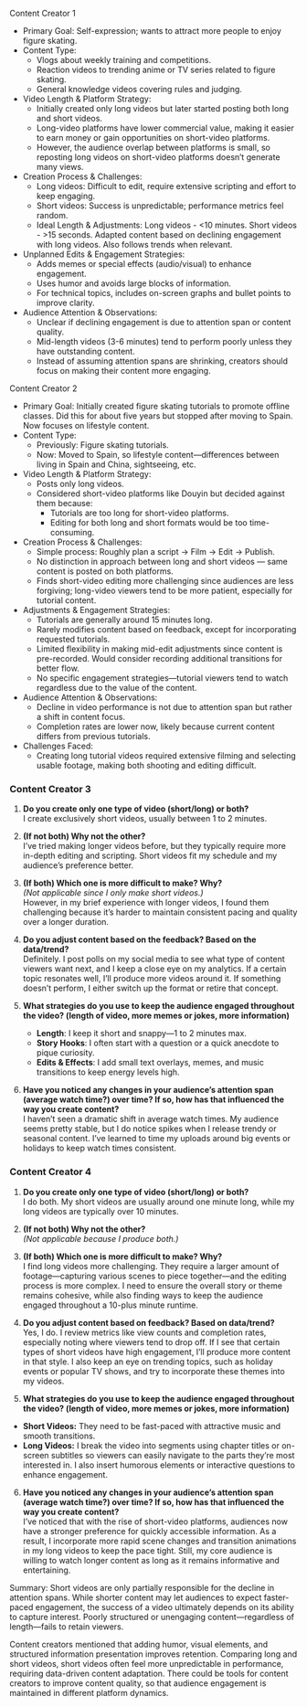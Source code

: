 Content Creator 1
- Primary Goal: Self-expression; wants to attract more people to enjoy figure skating.
- Content Type:
  - Vlogs about weekly training and competitions.
  - Reaction videos to trending anime or TV series related to figure skating.
  - General knowledge videos covering rules and judging.
- Video Length & Platform Strategy:
  - Initially created only long videos but later started posting both long and short videos.
  - Long-video platforms have lower commercial value, making it easier to earn money or gain opportunities on short-video platforms.
  - However, the audience overlap between platforms is small, so reposting long videos on short-video platforms doesn’t generate many views.
- Creation Process & Challenges:
  - Long videos: Difficult to edit, require extensive scripting and effort to keep engaging.
  - Short videos: Success is unpredictable; performance metrics feel random.
  - Ideal Length & Adjustments: Long videos - <10 minutes. Short videos - >15 seconds. Adapted content based on declining engagement with long videos. Also follows trends when relevant.
- Unplanned Edits & Engagement Strategies:
  - Adds memes or special effects (audio/visual) to enhance engagement.
  - Uses humor and avoids large blocks of information.
  - For technical topics, includes on-screen graphs and bullet points to improve clarity.
- Audience Attention & Observations:
  - Unclear if declining engagement is due to attention span or content quality.
  - Mid-length videos (3-6 minutes) tend to perform poorly unless they have outstanding content.
  - Instead of assuming attention spans are shrinking, creators should focus on making their content more engaging.


Content Creator 2
- Primary Goal: Initially created figure skating tutorials to promote offline classes. Did this for about five years but stopped after moving to Spain. Now focuses on lifestyle content.
- Content Type:
  - Previously: Figure skating tutorials.
  - Now: Moved to Spain, so lifestyle content—differences between living in Spain and China, sightseeing, etc.
- Video Length & Platform Strategy:
    - Posts only long videos.
    - Considered short-video platforms like Douyin but decided against them because:
      - Tutorials are too long for short-video platforms.
      - Editing for both long and short formats would be too time-consuming.
- Creation Process & Challenges:
  - Simple process: Roughly plan a script → Film → Edit → Publish.
  - No distinction in approach between long and short videos — same content is posted on both platforms.
  - Finds short-video editing more challenging since audiences are less forgiving; long-video viewers tend to be more patient, especially for tutorial content.
- Adjustments & Engagement Strategies:
  - Tutorials are generally around 15 minutes long.
  - Rarely modifies content based on feedback, except for incorporating requested tutorials.
  - Limited flexibility in making mid-edit adjustments since content is pre-recorded. Would consider recording additional transitions for better flow.
  - No specific engagement strategies—tutorial viewers tend to watch regardless due to the value of the content.
- Audience Attention & Observations:
  - Decline in video performance is not due to attention span but rather a shift in content focus.
  - Completion rates are lower now, likely because current content differs from previous tutorials.
- Challenges Faced:
  - Creating long tutorial videos required extensive filming and selecting usable footage, making both shooting and editing difficult.


### **Content Creator 3**

1. **Do you create only one type of video (short/long) or both?**  
   I create exclusively short videos, usually between 1 to 2 minutes.

2. **(If not both) Why not the other?**  
   I’ve tried making longer videos before, but they typically require more in-depth editing and scripting. Short videos fit my schedule and my audience’s preference better.

3. **(If both) Which one is more difficult to make? Why?**  
   *(Not applicable since I only make short videos.)*  
   However, in my brief experience with longer videos, I found them challenging because it’s harder to maintain consistent pacing and quality over a longer duration.

4. **Do you adjust content based on the feedback? Based on the data/trend?**  
   Definitely. I post polls on my social media to see what type of content viewers want next, and I keep a close eye on my analytics. If a certain topic resonates well, I’ll produce more videos around it. If something doesn’t perform, I either switch up the format or retire that concept.

5. **What strategies do you use to keep the audience engaged throughout the video? (length of video, more memes or jokes, more information)**  
   - **Length**: I keep it short and snappy—1 to 2 minutes max.  
   - **Story Hooks**: I often start with a question or a quick anecdote to pique curiosity.  
   - **Edits & Effects**: I add small text overlays, memes, and music transitions to keep energy levels high.

6. **Have you noticed any changes in your audience’s attention span (average watch time?) over time? If so, how has that influenced the way you create content?**  
   I haven’t seen a dramatic shift in average watch times. My audience seems pretty stable, but I do notice spikes when I release trendy or seasonal content. I’ve learned to time my uploads around big events or holidays to keep watch times consistent.


### **Content Creator 4**

1. **Do you create only one type of video (short/long) or both?**  
I do both. My short videos are usually around one minute long, while my long videos are typically over 10 minutes.

2. **(If not both) Why not the other?**  
*(Not applicable because I produce both.)*

3. **(If both) Which one is more difficult to make? Why?**  
I find long videos more challenging. They require a larger amount of footage—capturing various scenes to piece together—and the editing process is more complex. I need to ensure the overall story or theme remains cohesive, while also finding ways to keep the audience engaged throughout a 10-plus minute runtime.

4. **Do you adjust content based on feedback? Based on data/trend?**  
Yes, I do. I review metrics like view counts and completion rates, especially noting where viewers tend to drop off. If I see that certain types of short videos have high engagement, I’ll produce more content in that style. I also keep an eye on trending topics, such as holiday events or popular TV shows, and try to incorporate these themes into my videos.

5. **What strategies do you use to keep the audience engaged throughout the video? (length of video, more memes or jokes, more information)**  
- **Short Videos:** They need to be fast-paced with attractive music and smooth transitions.  
- **Long Videos:** I break the video into segments using chapter titles or on-screen subtitles so viewers can easily navigate to the parts they’re most interested in. I also insert humorous elements or interactive questions to enhance engagement.

6. **Have you noticed any changes in your audience’s attention span (average watch time?) over time? If so, how has that influenced the way you create content?**  
I’ve noticed that with the rise of short-video platforms, audiences now have a stronger preference for quickly accessible information. As a result, I incorporate more rapid scene changes and transition animations in my long videos to keep the pace tight. Still, my core audience is willing to watch longer content as long as it remains informative and entertaining.


Summary:
Short videos are only partially responsible for the decline in attention spans. 
While shorter content may let audiences to expect faster-paced engagement, the success of a video ultimately depends on its ability to capture interest. 
Poorly structured or unengaging content—regardless of length—fails to retain viewers.

Content creators mentioned that adding humor, visual elements, and structured information presentation improves retention.
Comparing long and short videos, short videos often feel more unpredictable in performance, requiring data-driven content adaptation.
There could be tools for content creators to improve content quality, so that audience engagement is maintained in different platform dynamics.
